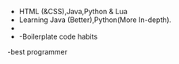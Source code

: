 

- HTML (&CSS),Java,Python & Lua
- Learning Java (Better),Python(More In-depth).
- 
- -Boilerplate code habits

-best programmer
